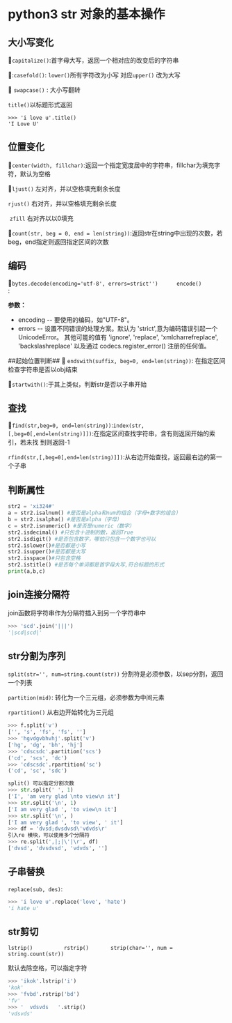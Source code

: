 # python3 str 对象的基本操作

## 大小写变化

:black_flag:`capitalize()`:首字母大写，返回一个相对应的改变后的字符串

:black_flag::`casefold()`: `lower()`所有字符改为小写  对应`upper()` 改为大写

:black_flag: `swapcase()` : 大小写翻转

`title()`以标题形式返回

```
>>> 'i love u'.title()
'I Love U'
```



## 位置变化

:black_flag:`center(width, fillchar)`:返回一个指定宽度居中的字符串，fillchar为填充字符，默认为空格

:black_flag:`ljust()` 左对齐，并以空格填充剩余长度 

   `rjust()` 右对齐，并以空格填充剩余长度

​    `zfill`  右对齐以以0填充  

:black_flag:`count(str, beg = 0, end = len(string))`:返回str在string中出现的次数，若beg，end指定则返回指定区间的次数

## 编码

:black_flag:`bytes.decode(encoding='utf-8', errors=strict'')      encode()         `:

**参数：**

- encoding -- 要使用的编码，如"UTF-8"。
- errors -- 设置不同错误的处理方案。默认为 'strict',意为编码错误引起一个UnicodeError。 其他可能的值有 'ignore', 'replace', 'xmlcharrefreplace', 'backslashreplace' 以及通过 codecs.register_error() 注册的任何值。

##起始位置判断##
:black_flag: `endswith(suffix, beg=0, end=len(string))`: 在指定区间检查字符串是否以obj结束

:black_flag:`startwith()`:于其上类似，判断str是否以子串开始

## 查找

:black_flag:`find(str,beg=0, end=len(string))`:`index(str,[,beg=0[,end=len(string)]])`:在指定区间查找字符串，含有则返回开始的索引，若未找		到则返回-1

`rfind(str,[,beg=0[,end=len(string)]])`:从右边开始查找，返回最右边的第一个子串

## 判断属性

```python
str2 = 'xi324#'
a = str2.isalnum() #是否是alpha和num的组合（字母+数字的组合）
b = str2.isalpha() #是否是alpha（字母）
c = str2.isnumeric() #是否是numeric（数字）
str2.isdecimal() #只包含十进制的数，返回True
str2.isdigit() #是否包含数字，哪怕只包含一个数字也可以
str2.islower()#是否都是小写
str2.isupper()#是否都是大写
str2.isspace()#只包含空格
str2.istitle() #是否每个单词都是首字母大写,符合标题的形式
print(a,b,c)
```

## join连接分隔符

join函数将字符串作为分隔符插入到另一个字符串中

```python
>>> 'scd'.join('|||')
'|scd|scd|'
```

## str分割为序列

`split(str='', num=string.count(str))` 分割符是必须参数，以sep分割，返回一个列表

`partition(mid)`: 转化为一个三元组，必须参数为中间元素

`rpartition()`  从右边开始转化为三元组

```python
>>> f.split('v')
['', 's', 'fs', 'fs', '']
>>> 'hgvdgvbhvhj'.split('v')
['hg', 'dg', 'bh', 'hj']
>>> 'cdscsdc'.partition('scs')
('cd', 'scs', 'dc')
>>> 'cdscsdc'.rpartition('sc')
('cd', 'sc', 'sdc')

split() 可以指定分割次数
>>> str.split(' ', 1)
['I', 'am very glad \nto view\n it']
>>> str.split('\n', 1)
['I am very glad ', 'to view\n it']
>>> str.split('\n', )
['I am very glad ', 'to view', ' it']
>>> df = 'dvsd;dvsdvsd\'vdvds\r'
引入re 模块，可以使用多个分隔符
>>> re.split(',|;|\'|\r', df)
['dvsd', 'dvsdvsd', 'vdvds', '']
```

## 子串替换

`replace(sub, des)`:

 ```python
>>> 'i love u'.replace('love', 'hate')
'i hate u'
 ```

## str剪切

`lstrip()          rstrip()       strip(char='', num = string.count(str))   `

默认去除空格，可以指定字符

```python
>>> 'ikok'.lstrip('i')
'kok'
>>> 'fvbd'.rstrip('bd')
'fv'
>>> '  vdsvds   '.strip()
'vdsvds'
```

